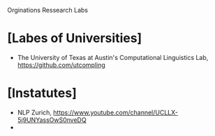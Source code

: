 Orginations Ressearch Labs

# [Labes of Universities]
+ The University of Texas at Austin's Computational Linguistics Lab, https://github.com/utcompling


# [Instatutes]
+ NLP Zurich, https://www.youtube.com/channel/UCLLX-5j9UNYassOwS0nveDQ
+ 




